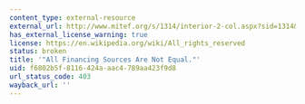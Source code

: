 ```yaml
---
content_type: external-resource
external_url: http://www.mitef.org/s/1314/interior-2-col.aspx?sid=1314&gid=5&pgid=5803
has_external_license_warning: true
license: https://en.wikipedia.org/wiki/All_rights_reserved
status: broken
title: '"All Financing Sources Are Not Equal."'
uid: f6802b5f-8116-424a-aac4-789aa423f9d8
url_status_code: 403
wayback_url: ''
---
```

